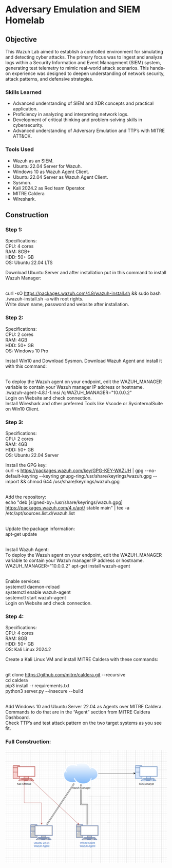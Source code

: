 # Adversary Emulation and SIEM Homelab

## Objective

This Wazuh Lab aimed to establish a controlled environment for simulating and detecting cyber attacks. The primary focus was to ingest and analyze logs within a Security Information and Event Management (SIEM) system, generating test telemetry to mimic real-world attack scenarios. This hands-on experience was designed to deepen understanding of network security, attack patterns, and defensive strategies.

### Skills Learned

- Advanced understanding of SIEM and XDR concepts and practical application.
- Proficiency in analyzing and interpreting network logs.
- Development of critical thinking and problem-solving skills in cybersecurity.
- Advanced understanding of Adversary Emulation and TTP’s with MITRE ATT&CK.

### Tools Used

- Wazuh as an SIEM.
- Ubuntu 22.04 Server for Wazuh.
- Windows 10 as Wazuh Agent Client.
- Ubuntu 22.04 Server as Wazuh Agent Client.
- Sysmon.
- Kali 2024.2 as Red team Operator.
- MITRE Caldera
- Wireshark.
## Construction

### Step 1:
Specifications:
</br>CPU: 4 cores
</br>RAM: 8GB+ 
</br>HDD: 50+ GB
</br>OS: Ubuntu 22.04 LTS

Download Ubuntu Server and after installation put in this command to install Wazuh Manager:

</br>curl -sO https://packages.wazuh.com/4.8/wazuh-install.sh && sudo bash ./wazuh-install.sh -a with root rights.
</br>Write down name, password and website after installation.

### Step 2:
Specifications:
</br>CPU: 2 cores
</br>RAM: 4GB
</br>HDD: 50+ GB
</br>OS: Windows 10 Pro

Install Win10 and Download Sysmon.
Download Wazuh Agent and install it with this command:

</br>To deploy the Wazuh agent on your endpoint, edit the WAZUH_MANAGER variable to contain your Wazuh manager IP address or hostname.
</br>.\wazuh-agent-4.8.1-1.msi /q WAZUH_MANAGER="10.0.0.2"
</br>Login on Website and check connection.
</br>Install Wireshark and other preferred Tools like Vscode or SysinternalSuite on Win10 Client.

### Step 3:
Specifications:
</br>CPU: 2 cores
</br>RAM: 4GB
</br>HDD: 50+ GB
</br>OS: Ubuntu 22.04 Server

Install the GPG key:
</br>curl -s https://packages.wazuh.com/key/GPG-KEY-WAZUH | gpg --no-default-keyring --keyring gnupg-ring:/usr/share/keyrings/wazuh.gpg --import && chmod 644 /usr/share/keyrings/wazuh.gpg

</br>Add the repository:
</br>echo "deb [signed-by=/usr/share/keyrings/wazuh.gpg] https://packages.wazuh.com/4.x/apt/ stable main" | tee -a /etc/apt/sources.list.d/wazuh.list

</br>Update the package information:
</br>apt-get update

</br>Install Wazuh Agent:
</br>To deploy the Wazuh agent on your endpoint, edit the WAZUH_MANAGER variable to contain your Wazuh manager IP address or hostname.
</br>WAZUH_MANAGER="10.0.0.2" apt-get install wazuh-agent

</br>Enable services:
</br>systemctl daemon-reload
</br>systemctl enable wazuh-agent
</br>systemctl start wazuh-agent
</br>Login on Website and check connection.

### Step 4:
Specifications:
</br>CPU: 4 cores
</br>RAM: 8GB
</br>HDD: 50+ GB
</br>OS: Kali Linux 2024.2 

Create a Kali Linux VM and install MITRE Caldera with these commands:

</br>git clone https://github.com/mitre/caldera.git --recursive
</br>cd caldera
</br>pip3 install -r requirements.txt
</br>python3 server.py --insecure --build

</br>Add Windows 10 and Ubuntu Server 22.04 as Agents over MITRE Caldera.
</br>Commands to do that are in the “Agent” section from MITRE Caldera Dashboard. 
</br>Check TTP’s and test attack pattern on the two target systems as you see fit.

### Full Construction:
<div>
  <img src="/siem_adversary_emulation_homelab/construction.png" alt="Full Construction">
</div>
